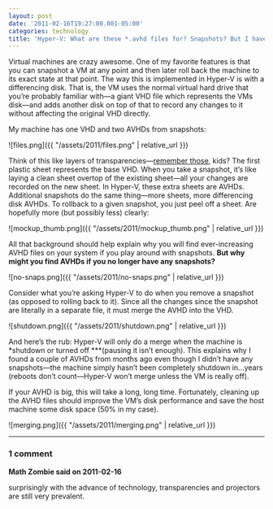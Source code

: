 ```yaml
---
layout: post
date: '2011-02-16T19:27:00.001-05:00'
categories: technology
title: 'Hyper-V: What are these *.avhd files for? Snapshots? But I have no snapshots!'
---
```


Virtual machines are crazy awesome. One of my favorite features is that you can snapshot a VM at any point and then later roll back the machine to its exact state at that point. The way this is implemented in Hyper-V is with a differencing disk. That is, the VM uses the normal virtual hard drive that you’re probably familiar with—a giant VHD file which represents the VMs disk—and adds another disk on top of that to record any changes to it without affecting the original VHD directly. 

My machine has one VHD and two AVHDs from snapshots:

![files.png]({{ "/assets/2011/files.png" | relative_url }})

Think of this like layers of transparencies—[remember those](http://en.wikipedia.org/wiki/Transparency_(projection)), kids? The first plastic sheet represents the base VHD. When you take a snapshot, it’s like laying a clean sheet overtop of the existing sheet—all your changes are recorded on the new sheet. In Hyper-V, these extra sheets are AVHDs. Additional snapshots do the same thing—more sheets, more differencing disk AVHDs. To rollback to a given snapshot, you just peel off a sheet. Are hopefully more (but possibly less) clearly: 

![mockup_thumb.png]({{ "/assets/2011/mockup_thumb.png" | relative_url }})

All that background should help explain why you will find ever-increasing AVHD files on your system if you play around with snapshots. **But why might you find AVHDs if you no longer have any snapshots?**

![no-snaps.png]({{ "/assets/2011/no-snaps.png" | relative_url }})

Consider what you’re asking Hyper-V to do when you remove a snapshot (as opposed to rolling back to it). Since all the changes since the snapshot are literally in a separate file, it must merge the AVHD into the VHD.   

![shutdown.png]({{ "/assets/2011/shutdown.png" | relative_url }})

And here’s the rub: Hyper-V will only do a merge when the machine is *shutdown or turned off ***(pausing it isn’t enough). This explains why I found a couple of AVHDs from months ago even though I didn’t have any snapshots—the machine simply hasn’t been completely shutdown in...years (reboots don’t count—Hyper-V won’t merge unless the VM is really off).  

If your AVHD is big, this will take a long, long time. Fortunately, cleaning up the AVHD files should improve the VM’s disk performance and save the host machine some disk space (50% in my case).

![merging.png]({{ "/assets/2011/merging.png" | relative_url }})

---

### 1 comment

**Math Zombie said on 2011-02-16**

surprisingly with the advance of technology, transparencies and projectors are still very prevalent.

